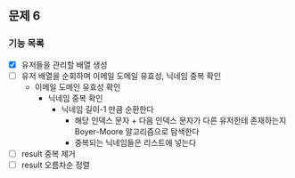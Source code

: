 ## 문제 6
### 기능 목록
- [x] 유저들을 관리할 배열 생성
- [ ] 유저 배열을 순회하며 이메일 도메일 유효성, 닉네임 중복 확인 
  - 이메일 도메인 유효성 확인 
    - 닉네임 중복 확인
      - 닉네임 길이-1 만큼 순환한다
        - 해당 인덱스 문자 + 다음 인덱스 문자가 다른 유저한테 존재하는지 Boyer-Moore 알고리즘으로 탐색한다
        - 중복되는 닉네임들은 리스트에 넣는다
- [ ] result 중복 제거
- [ ] result 오름차순 정렬
